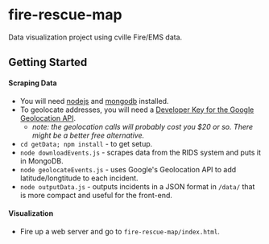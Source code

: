 # fire-rescue-map
Data visualization project using cville Fire/EMS data.

## Getting Started

#### Scraping Data
* You will need [nodejs](http://nodejs.com) and [mongodb](http://mongodb.com) installed.
* To geolocate addresses, you will need a [Developer Key for the Google Geolocation API](https://developers.google.com/maps/documentation/geolocation/get-api-key).
  * _note: the geolocation calls will probably cost you $20 or so. There might be a better free alternative._
* `cd getData; npm install` - to get setup.
* `node downloadEvents.js` -  scrapes data from the RIDS system and puts it in MongoDB.
* `node geolocateEvents.js` - uses Google's Geolocation API to add latitude/longtitude to each incident.
* `node outputData.js` - outputs incidents in a JSON format in `/data/` that is more compact and useful for the front-end.

#### Visualization
* Fire up a web server and go to `fire-rescue-map/index.html`.
